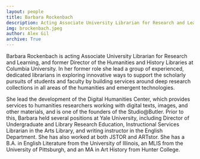 ```yaml
---
layout: people
title: Barbara Rockenbach	
description: Acting Associate University Librarian for Research and Learning
img: brockenbach.jpeg
author: Alex Gil
archive: True
---
```


Barbara Rockenbach is acting Associate University Librarian for Research and Learning, and former Director of the Humanities and History Libraries at Columbia University. In her former role she lead a group of experienced, dedicated librarians in exploring innovative ways to support the scholarly pursuits of students and faculty by building services around deep research collections in all areas of the humanities and emergent technologies. 

She lead the development of the Digital Humanities Center, which provides services to humanities researchers working with digital texts, images, and other materials, and is one of the founders of the Studio@Butler. Prior to this, Barbara held several positions at Yale University, including Director of Undergraduate and Library Research Education, Instructional Services Librarian in the Arts Library, and writing instructor in the English Department. She has also worked at both JSTOR and ARTstor. She has a B.A. in English Literature from the University of Illinois, an MLIS from the University of Pittsburgh, and an MA in Art History from Hunter College.

